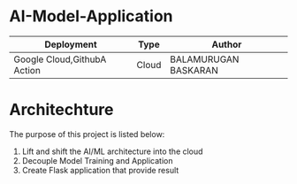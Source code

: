 # AI-Model-Application


| Deployment | Type| Author |
| -------- | -------- |--------|
| Google Cloud,GithubA Action |Cloud  | BALAMURUGAN BASKARAN|

# Architechture
The purpose of this project is listed below:
  1) Lift and shift the AI/ML architecture into the cloud
  2) Decouple Model Training and Application
  3) Create Flask application that provide result
